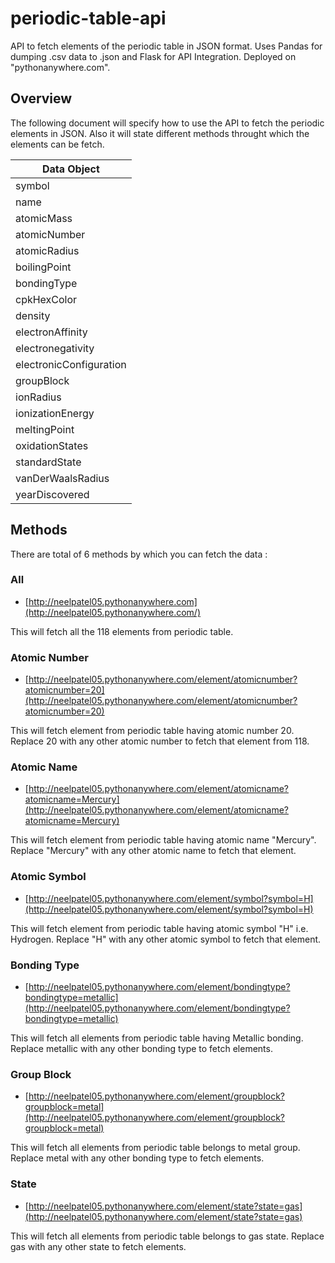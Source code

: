 # periodic-table-api
API to fetch elements of the periodic table in JSON format. Uses Pandas for dumping .csv data to .json and Flask for API Integration. Deployed on "pythonanywhere.com".

## Overview
The following document will specify how to use the API to fetch the periodic elements in JSON. Also it will state different methods throught which the elements can be fetch.

|     **Data Object**    |
|------------------------|
| symbol                 |
| name                   |
| atomicMass             |
| atomicNumber           |
| atomicRadius           |
| boilingPoint           |
| bondingType            |
| cpkHexColor            |
| density                |
| electronAffinity       |
| electronegativity      |
| electronicConfiguration|
| groupBlock             |
| ionRadius              |
| ionizationEnergy       |
| meltingPoint           |
| oxidationStates        |
| standardState          |
| vanDerWaalsRadius      |
| yearDiscovered         |


## Methods
There are total of 6 methods by which you can fetch the data :

### All

- [http://neelpatel05.pythonanywhere.com](http://neelpatel05.pythonanywhere.com/)

This will fetch all the 118 elements from periodic table.

### Atomic Number


- [http://neelpatel05.pythonanywhere.com/element/atomicnumber?atomicnumber=20](http://neelpatel05.pythonanywhere.com/element/atomicnumber?atomicnumber=20)

This will fetch element from periodic table having atomic number 20. Replace 20 with any other atomic number to fetch that element from 118.

### Atomic Name


- [http://neelpatel05.pythonanywhere.com/element/atomicname?atomicname=Mercury](http://neelpatel05.pythonanywhere.com/element/atomicname?atomicname=Mercury)

This will fetch element from periodic table having atomic name "Mercury". Replace "Mercury" with any other atomic name to fetch that element.

### Atomic Symbol


- [http://neelpatel05.pythonanywhere.com/element/symbol?symbol=H](http://neelpatel05.pythonanywhere.com/element/symbol?symbol=H)

This will fetch element from periodic table having atomic symbol "H" i.e. Hydrogen. Replace "H" with any other atomic symbol to fetch that element.

### Bonding Type


- [http://neelpatel05.pythonanywhere.com/element/bondingtype?bondingtype=metallic](http://neelpatel05.pythonanywhere.com/element/bondingtype?bondingtype=metallic)

This will fetch all elements from periodic table having  Metallic bonding. Replace metallic with any other bonding type to fetch elements.

### Group Block


- [http://neelpatel05.pythonanywhere.com/element/groupblock?groupblock=metal](http://neelpatel05.pythonanywhere.com/element/groupblock?groupblock=metal)

This will fetch all elements from periodic table belongs to metal group. Replace metal with any other bonding type to fetch elements.

### State


- [http://neelpatel05.pythonanywhere.com/element/state?state=gas](http://neelpatel05.pythonanywhere.com/element/state?state=gas)

This will fetch all elements from periodic table belongs to gas state. Replace gas with any other state to fetch elements.



